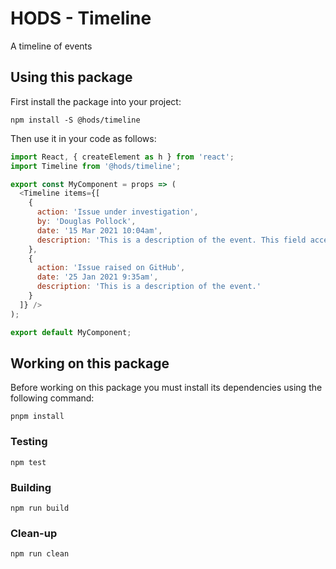 HODS - Timeline
===============

A timeline of events


Using this package
------------------

First install the package into your project:

```shell
npm install -S @hods/timeline
```

Then use it in your code as follows:

```js
import React, { createElement as h } from 'react';
import Timeline from '@hods/timeline';

export const MyComponent = props => (
  <Timeline items={[
    {
      action: 'Issue under investigation',
      by: 'Douglas Pollock',
      date: '15 Mar 2021 10:04am',
      description: 'This is a description of the event. This field accepts unformatted text only'
    },
    {
      action: 'Issue raised on GitHub',
      date: '25 Jan 2021 9:35am',
      description: 'This is a description of the event.'
    }
  ]} />
);

export default MyComponent;
```


Working on this package
-----------------------

Before working on this package you must install its dependencies using
the following command:

```shell
pnpm install
```


### Testing

```shell
npm test
```


### Building

```shell
npm run build
```


### Clean-up

```shell
npm run clean
```
